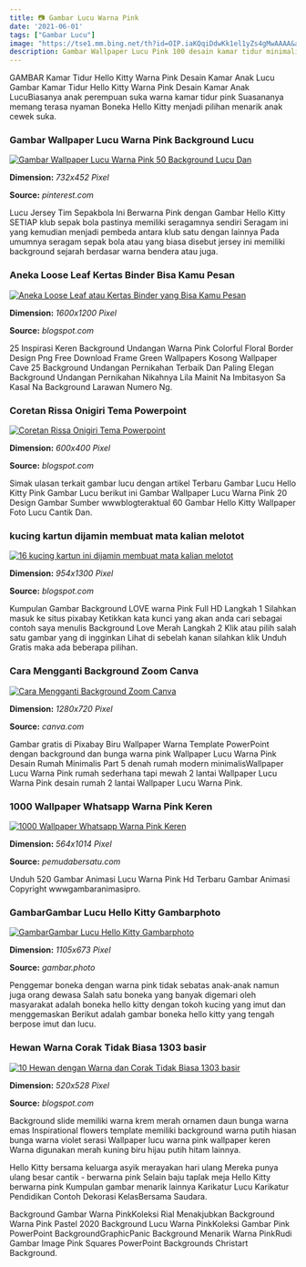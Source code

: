 ```yaml
---
title: 📷 Gambar Lucu Warna Pink
date: '2021-06-01'
tags: ["Gambar Lucu"]
image: "https://tse1.mm.bing.net/th?id=OIP.iaKQqiDdwKk1el1yZs4gMwAAAA&amp;pid=15.1"
description: Gambar Wallpaper Lucu Pink 100 desain kamar tidur minimalis yang lengkap dengan berbagai gambar serta cara dekorasi kamar tidur yang sempit agar terlihat lua
---
```




GAMBAR Kamar Tidur Hello Kitty Warna Pink Desain Kamar Anak Lucu Gambar Kamar Tidur Hello Kitty Warna Pink Desain Kamar Anak LucuBiasanya anak perempuan suka warna kamar tidur pink Suasananya memang terasa nyaman Boneka Hello Kitty menjadi pilihan menarik anak cewek suka.



### Gambar Wallpaper Lucu Warna Pink Background Lucu 

[![Gambar Wallpaper Lucu Warna Pink  50 Background Lucu Dan ](https://i.pinimg.com/736x/32/33/de/3233deb006e648bcf4ee11c37e5a1884.jpg)](https://i.pinimg.com/736x/32/33/de/3233deb006e648bcf4ee11c37e5a1884.jpg)


**Dimension:** _732x452 Pixel_ 

**Source:** _pinterest.com_ 


Lucu Jersey Tim Sepakbola Ini Berwarna Pink dengan Gambar Hello Kitty SETIAP klub sepak bola pastinya memiliki seragamnya sendiri Seragam ini yang kemudian menjadi pembeda antara klub satu dengan lainnya Pada umumnya seragam sepak bola atau yang biasa disebut jersey ini memiliki background sejarah berdasar warna bendera atau juga.


### Aneka Loose Leaf Kertas Binder Bisa Kamu Pesan 

[![Aneka Loose Leaf atau Kertas Binder yang Bisa Kamu Pesan ](http://4.bp.blogspot.com/-avCxGNKqhew/Vl0VW1B68nI/AAAAAAAADrg/DiKf20oS3rE/s1600/Jual%2Bkertas%2BWarna%2BUntuk%2Bisi%2Bbinder.JPG)](http://4.bp.blogspot.com/-avCxGNKqhew/Vl0VW1B68nI/AAAAAAAADrg/DiKf20oS3rE/s1600/Jual%2Bkertas%2BWarna%2BUntuk%2Bisi%2Bbinder.JPG)


**Dimension:** _1600x1200 Pixel_ 

**Source:** _blogspot.com_ 


25 Inspirasi Keren Background Undangan Warna Pink Colorful Floral Border Design Png Free Download Frame Green Wallpapers Kosong Wallpaper Cave 25 Background Undangan Pernikahan Terbaik Dan Paling Elegan Background Undangan Pernikahan Nikahnya Lila Mainit Na Imbitasyon Sa Kasal Na Background Larawan Numero Ng.


### Coretan Rissa Onigiri Tema Powerpoint

[![Coretan Rissa Onigiri  Tema Powerpoint](https://1.bp.blogspot.com/-15nVJpRaI8w/T8y6B0JZrxI/AAAAAAAAAM4/y6xDNH5uJIE/s1600/biru.jpg)](https://1.bp.blogspot.com/-15nVJpRaI8w/T8y6B0JZrxI/AAAAAAAAAM4/y6xDNH5uJIE/s1600/biru.jpg)


**Dimension:** _600x400 Pixel_ 

**Source:** _blogspot.com_ 


Simak ulasan terkait gambar lucu dengan artikel Terbaru Gambar Lucu Hello Kitty Pink Gambar Lucu berikut ini Gambar Wallpaper Lucu Warna Pink 20 Design Gambar Sumber wwwblogteraktual 60 Gambar Hello Kitty Wallpaper Foto Lucu Cantik Dan.


### kucing kartun dijamin membuat mata kalian melotot 

[![16 kucing kartun ini dijamin membuat mata kalian melotot ](https://4.bp.blogspot.com/-0D5gWu0x6L4/WGDNAcvLEbI/AAAAAAAAAB0/SIBCoWEwjQUDALje3dW4hzQXz2RK0WBHACLcB/s1600/kucing%2Bkartun%2Bsedang%2Bkaget.jpg)](https://4.bp.blogspot.com/-0D5gWu0x6L4/WGDNAcvLEbI/AAAAAAAAAB0/SIBCoWEwjQUDALje3dW4hzQXz2RK0WBHACLcB/s1600/kucing%2Bkartun%2Bsedang%2Bkaget.jpg)


**Dimension:** _954x1300 Pixel_ 

**Source:** _blogspot.com_ 


Kumpulan Gambar Background LOVE warna Pink Full HD Langkah 1 Silahkan masuk ke situs pixabay Ketikkan kata kunci yang akan anda cari sebagai contoh saya menulis Background Love Merah Langkah 2 Klik atau pilih salah satu gambar yang di ingginkan Lihat di sebelah kanan silahkan klik Unduh Gratis maka ada beberapa pilihan.


### Cara Mengganti Background Zoom Canva

[![Cara Mengganti Background Zoom  Canva](https://static-cse.canva.com/blob/184787/Green-and-Yellow-Avocado-Fruit-Pattern-Zoom-Virtual-Background.png)](https://static-cse.canva.com/blob/184787/Green-and-Yellow-Avocado-Fruit-Pattern-Zoom-Virtual-Background.png)


**Dimension:** _1280x720 Pixel_ 

**Source:** _canva.com_ 


Gambar gratis di Pixabay Biru Wallpaper Warna Template PowerPoint dengan background dan bunga warna pink Wallpaper Lucu Warna Pink Desain Rumah Minimalis Part 5 denah rumah modern minimalisWallpaper Lucu Warna Pink rumah sederhana tapi mewah 2 lantai Wallpaper Lucu Warna Pink desain rumah 2 lantai Wallpaper Lucu Warna Pink.


###  1000 Wallpaper Whatsapp Warna Pink Keren

[![ 1000 Wallpaper Whatsapp Warna Pink Keren](https://1.bp.blogspot.com/-rW4vs92xVTc/XavpKd1XDRI/AAAAAAAAOaA/f31MY_9748gfciJ7QzXBeiUrCgZf7vDJwCLcBGAsYHQ/s1600/wallpaper%2Bwa%2Bpink%2B4.jpg)](https://1.bp.blogspot.com/-rW4vs92xVTc/XavpKd1XDRI/AAAAAAAAOaA/f31MY_9748gfciJ7QzXBeiUrCgZf7vDJwCLcBGAsYHQ/s1600/wallpaper%2Bwa%2Bpink%2B4.jpg)


**Dimension:** _564x1014 Pixel_ 

**Source:** _pemudabersatu.com_ 


Unduh 520 Gambar Animasi Lucu Warna Pink Hd Terbaru Gambar Animasi Copyright wwwgambaranimasipro.


### GambarGambar Lucu Hello Kitty Gambarphoto

[![GambarGambar Lucu Hello Kitty  Gambarphoto](http://4.bp.blogspot.com/-H7OtreWql_I/VBazBFwfnKI/AAAAAAAAB3U/0BQ7bn-Qj20/s1600/gambar-gambar%2Blucu%2Bhello%2Bkitty_8.jpg)](http://4.bp.blogspot.com/-H7OtreWql_I/VBazBFwfnKI/AAAAAAAAB3U/0BQ7bn-Qj20/s1600/gambar-gambar%2Blucu%2Bhello%2Bkitty_8.jpg)


**Dimension:** _1105x673 Pixel_ 

**Source:** _gambar.photo_ 


Penggemar boneka dengan warna pink tidak sebatas anak-anak namun juga orang dewasa Salah satu boneka yang banyak digemari oleh masyarakat adalah boneka hello kitty dengan tokoh kucing yang imut dan menggemaskan Berikut adalah gambar boneka hello kitty yang tengah berpose imut dan lucu.


### Hewan Warna Corak Tidak Biasa 1303 basir 

[![10 Hewan dengan Warna dan Corak Tidak Biasa 1303 basir ](https://2.bp.blogspot.com/-w0vZd6MQ2XY/Tvl1Q_CM8BI/AAAAAAAAWWc/kO8c5dKMGns/s1600/Watson.jpg)](https://2.bp.blogspot.com/-w0vZd6MQ2XY/Tvl1Q_CM8BI/AAAAAAAAWWc/kO8c5dKMGns/s1600/Watson.jpg)


**Dimension:** _520x528 Pixel_ 

**Source:** _blogspot.com_ 



Background slide memiliki warna krem merah ornamen daun bunga warna emas Inspirational flowers template memiliki background warna putih hiasan bunga warna violet serasi Wallpaper lucu warna pink wallpaper keren Warna digunakan merah kuning biru hijau putih hitam lainnya.


Hello Kitty bersama keluarga asyik merayakan hari ulang Mereka punya ulang besar cantik - berwarna pink Selain baju taplak meja Hello Kitty berwarna pink Kumpulan gambar menarik lainnya Karikatur Lucu Karikatur Pendidikan Contoh Dekorasi KelasBersama Saudara.


Background Gambar Warna PinkKoleksi Rial Menakjubkan Background Warna Pink Pastel 2020 Background Lucu Warna PinkKoleksi Gambar Pink PowerPoint BackgroundGraphicPanic Background Menarik Warna PinkRudi Gambar Image Pink Squares PowerPoint Backgrounds Christart Background.




